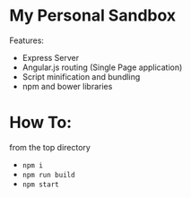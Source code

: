 # My Personal Sandbox

Features:

- Express Server
- Angular.js routing (Single Page application)
- Script minification and bundling
- npm and bower libraries

# How To:

from the top directory

- `npm i`
- `npm run build`
- `npm start`
